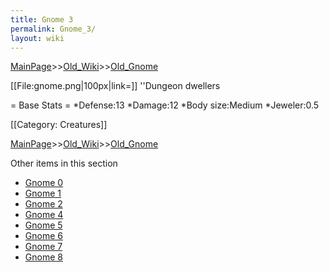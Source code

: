 ```yaml
---
title: Gnome 3
permalink: Gnome_3/
layout: wiki
---
```


[MainPage](/keeperrl_wiki/ "wikilink")>>[Old_Wiki](/keeperrl_wiki/Old_Wiki "wikilink")>>[Old_Gnome](/keeperrl_wiki/Old_Gnome "wikilink")

[[File:gnome.png|100px|link=]] ''Dungeon dwellers

= Base Stats =
*Defense:13
*Damage:12
*Body size:Medium
*Jeweler:0.5

[[Category: Creatures]]

[MainPage](/keeperrl_wiki/ "wikilink")>>[Old_Wiki](/keeperrl_wiki/Old_Wiki "wikilink")>>[Old_Gnome](/keeperrl_wiki/Old_Gnome "wikilink")

Other items in this section
-    [Gnome 0](/keeperrl_wiki/Gnome_0 "wikilink")
-    [Gnome 1](/keeperrl_wiki/Gnome_1 "wikilink")
-    [Gnome 2](/keeperrl_wiki/Gnome_2 "wikilink")
-    [Gnome 4](/keeperrl_wiki/Gnome_4 "wikilink")
-    [Gnome 5](/keeperrl_wiki/Gnome_5 "wikilink")
-    [Gnome 6](/keeperrl_wiki/Gnome_6 "wikilink")
-    [Gnome 7](/keeperrl_wiki/Gnome_7 "wikilink")
-    [Gnome 8](/keeperrl_wiki/Gnome_8 "wikilink")
